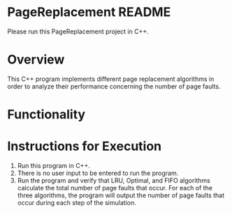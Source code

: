# PageReplacement README
Please run this PageReplacement project in C++.

# Overview
This C++ program implements different page replacement algorithms in order to analyze their performance concerning the number of page faults.

# Functionality

# Instructions for Execution
1. Run this program in C++.
2. There is no user input to be entered to run the program.
3. Run the program and verify that LRU, Optimal, and FIFO algorithms calculate the total number of page faults that occur. For each of the three algorithms, the program will output the number of page faults that occur during each step of the simulation. 



